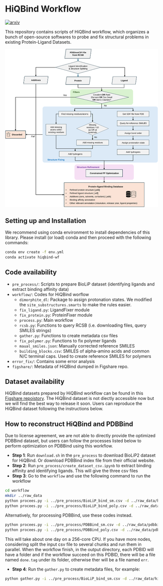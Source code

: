 # HiQBind Workflow

[![arxiv](https://img.shields.io/badge/arXiv-2411.01223-blue)](https://arxiv.org/abs/2411.01223)

This repository contains scripts of HiQBind workflow, which organizes a bunch of open-source softwares to probe and fix structural problems in existing Protein-Ligand Datasets.

![workflow](assets/workflow.svg)

## Setting up and Installation

We recommend using conda environment to install dependencies of this library. Please install (or load) conda and then proceed with the following commands:
```bash
conda env create -f env.yml
conda activate hiqbind-wf
```  

## Code availability

+ `pre_process/`: Scripts to prepare BioLiP dataset (identifying ligands and extract binding affinity data)
+ `workflow/`: Codes for HiQBind worflow
  - `dimorphite_dl`: Package to assign protonation states. We modified the `site_substructures.smarts` to make the rules easier.
  - `fix_ligand.py`: LigandFixer module
  - `fix_protein.py`: ProteinFixer module
  - `process.py`: Main workflow
  - `rcsb.py`: Functions to query RCSB (i.e. downloading files, query SMILES strings)
  - `gather.py`: Functions to create metadata csv files
  - `fix_polymer.py`: Functions to fix polymer ligands
  - `maual_smiles.json`: Manually corrected reference SMILES
  - `building_blocks.csv`: SMILES of alpha-amino acids and common N/C terminal caps. Used to create reference SMILES for polymers
+ `error_fix/`: Contains some error analysis
+ `figshare/`: Metadata of HiQBind dumped in Figshare repo.

## Dataset availability

HiQBind datasets prepared by HiQBind workflow can be found in this [Figshare repoistory](https://figshare.com/collections/PDBBind_Optimization_to_Create_a_High-Quality_Protein-Ligand_Binding_Dataset_for_Binding_Affinity_Prediction/7520133/1).
The HiQBind dataset is not diectly accessible now but we will find the best way to release it soon. Users can reproduce the HiQBind dataset following the instructions below.

## How to reconstruct HiQBind and PDBBind

Due to license agreement, we are not able to directly provide the optimized PDBBind dataset, but users can follow the processes listed below to perform optimization on PDBBind using this workflow.

+ **Step 1**: Run `download.sh` in the `pre_process` to download BioLiP2 dataset for HiQBind. Or download PDBBind index file from their official website.
+ **Step 2**: Run `pre_process/create_dataset_csv.ipynb` to extract binding affinity and identifying ligands. This will give the three csv files
+ **Step 3**: Go to the `workflow` and use the following command to run the workflow
```bash
cd workflow
mkdir ../raw_data
python procees.py -i ../pre_process/BioLiP_bind_sm.csv -d ../raw_data/hiqbind_sm
python procees.py -i ../pre_process/BioLiP_bind_poly.csv -d ../raw_data/hiqbind_poly --poly
```
Alternatively, for processing PDBBind, use these codes instead.
```bash
python procees.py -i ../pre_process/PDBBind_sm.csv -d ../raw_data/pdbbind_opt_sm
python procees.py -i ../pre_process/PDBBind_poly.csv -d ../raw_data/pdbbind_opt_poly --poly
```
This will take about one day on a 256-core CPU. If you have more nodes, considering split the input csv file to several chunks and run them in parallel. When the workflow finish, in the output directory, each PDBID will have a folder and if the workflow succeed on this PDBID, there will be a file named `done.tag` under its folder, otherwise ther will be a file named `err`. 
+ **Step 4**: Run the `gather.py` to create metadata files, for example:
```bash
python gather.py -i ../pre_process/BioLiP_bind_sm.csv -d ../raw_data/hiqbind -o ../figshare/hiqbind/hiqbind.csv
```
  
